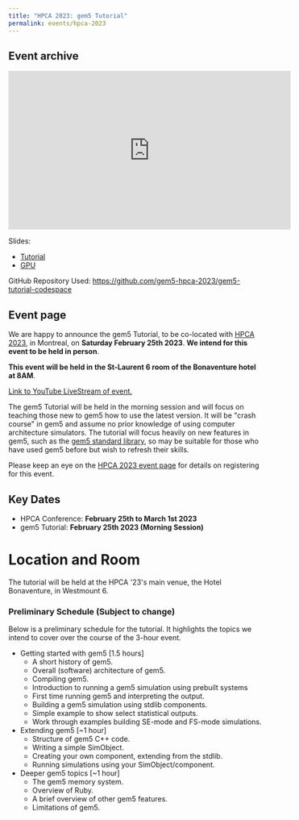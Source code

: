 ```yaml
---
title: "HPCA 2023: gem5 Tutorial"
permalink: events/hpca-2023
---
```


## Event archive

<iframe width="560" height="315" src="https://www.youtube.com/embed/npbMXXoKltg" title="YouTube video player" frameborder="0" allow="accelerometer; autoplay; clipboard-write; encrypted-media; gyroscope; picture-in-picture; web-share" allowfullscreen></iframe>

Slides: 
- [Tutorial](/assets/files/hpca2023-tutorial/gem5-tutorial-hpca-2023.pdf)
- [GPU](/assets/files/hpca2023-tutorial/gem5-tutorial-hpca23-gpu.pdf)

GitHub Repository Used: <https://github.com/gem5-hpca-2023/gem5-tutorial-codespace>


## Event page

We are happy to announce the gem5 Tutorial, to be co-located with [HPCA 2023](https://hpca-conf.org/2023/), in Montreal, on  **Saturday February 25th 2023**. **We intend for this event to be held in person**.

**This event will be held in the St-Laurent 6 room of the Bonaventure hotel at 8AM**.

[Link to YouTube LiveStream of event.](https://www.youtube.com/watch?v=npbMXXoKltg&ab_channel=gem5)

The gem5 Tutorial will be held in the morning session and will focus on teaching those new to gem5 how to use the latest version.
It will be "crash course" in gem5 and assume no prior knowledge of using computer architecture simulators.
The tutorial will focus heavily on new features in gem5, such as the [gem5 standard library](/documentation/gem5-stdlib/overview), so may be suitable for those who have used gem5 before but wish to refresh their skills.

Please keep an eye on the [HPCA 2023 event page](https://hpca-conf.org/2023/) for details on registering for this event.

## Key Dates

* HPCA Conference: **February 25th to March 1st 2023**
* gem5 Tutorial: **February 25th 2023 (Morning Session)**

# Location and Room

The tutorial will be held at the HPCA '23's main venue, the Hotel Bonaventure, in Westmount 6.

### Preliminary Schedule (Subject to change)

Below is a preliminary schedule for the tutorial.
It highlights the topics we intend to cover over the course of the 3-hour event.

* Getting started with gem5 [1.5 hours]
    * A short history of gem5.
    * Overall (software) architecture of gem5.
    * Compiling gem5.
    * Introduction to running a gem5 simulation using prebuilt systems
    * First time running gem5 and interpreting the output.
    * Building a gem5 simulation using stdlib components.
    * Simple example to show select statistical outputs.
    * Work through examples building SE-mode and FS-mode simulations.
* Extending gem5 [~1 hour]
    * Structure of gem5 C++ code.
    * Writing a simple SimObject.
    * Creating your own component, extending from the stdlib.
    * Running simulations using your SimObject/component.
* Deeper gem5 topics [~1 hour]
    * The gem5 memory system.
    * Overview of Ruby.
    * A brief overview of other gem5 features.
    * Limitations of gem5.
